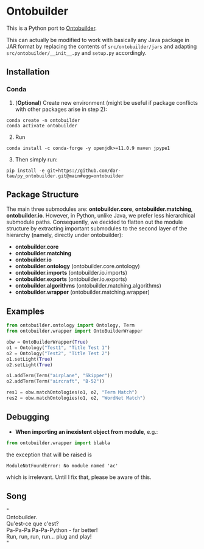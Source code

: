 # Ontobuilder

This is a Python port to [Ontobuilder](https://github.com/shraga89/ontobuilderDev).

This can actually be modified to work with basically any Java package in JAR format by replacing the contents of `src/ontobuilder/jars` and adapting `src/ontobuilder/__init__.py` and `setup.py` accordingly. 


## Installation
### Conda
1. (**Optional**) Create new environment (might be useful if package conflicts with other packages arise in step 2):
```
conda create -n ontobuilder
conda activate ontobuilder
```

2. Run
```
conda install -c conda-forge -y openjdk>=11.0.9 maven jpype1
```

3. Then simply run:
```
pip install -e git+https://github.com/dar-tau/py_ontobuilder.git@main#egg=ontobuilder
```

## Package Structure
The main three submodules are: **ontobuilder.core**, **ontobuilder.matching**, **ontobuilder.io**. However, in Python, unlike Java, we prefer less hierarchical submodule paths. 
Consequently, we decided to flatten out the module structure by extracting important submodules to the second layer of the hierarchy (namely, directly under ontobuilder):
* **ontobuilder.core**
* **ontobuilder.matching**
* **ontobuilder.io**
* **ontobuilder.ontology** (ontobuilder.core.ontology)
* **ontobuilder.imports** (ontobuilder.io.imports)
* **ontobuilder.exports** (ontobuilder.io.exports)
* **ontobuilder.algorithms** (ontobuilder.matching.algorithms)
* **ontobuilder.wrapper** (ontobuilder.matching.wrapper)

## Examples
```python
from ontobuilder.ontology import Ontology, Term
from ontobuilder.wrapper import OntoBuilderWrapper

obw = OntoBuilderWrapper(True)
o1 = Ontology("Test1", "Title Test 1")
o2 = Ontology("Test2", "Title Test 2")
o1.setLight(True)
o2.setLight(True)

o1.addTerm(Term("airplane", "Skipper"))
o2.addTerm(Term("aircraft", "B-52"))

res1 = obw.matchOntologies(o1, o2, "Term Match")
res2 = obw.matchOntologies(o1, o2, "WordNet Match")
```

## Debugging
* **When importing an inexistent object from module**, e.g.: 
```python
from ontobuilder.wrapper import blabla
```
the exception that will be raised is 
```
ModuleNotFoundError: No module named 'ac'
```
which is irrelevant. Until I fix that, please be aware of this.

## Song
"  
Ontobuilder.  
Qu'est-ce que c'est?  
Pa-Pa-Pa Pa-Pa-Python - far better!  
Run, run, run, run... plug and play!  
"
